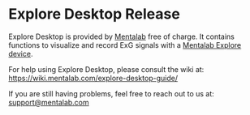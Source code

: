 # Explore Desktop Release
Explore Desktop is provided by [Mentalab](https://mentalab.com) free of charge. It contains functions to visualize and record ExG signals with a [Mentalab Explore device](mentalab.com/mobile-eeg/).

For help using Explore Desktop, please consult the wiki at: https://wiki.mentalab.com/explore-desktop-guide/

If you are still having problems, feel free to reach out to us at: [support@mentalab.com](mailto:support@mentalab.com)

